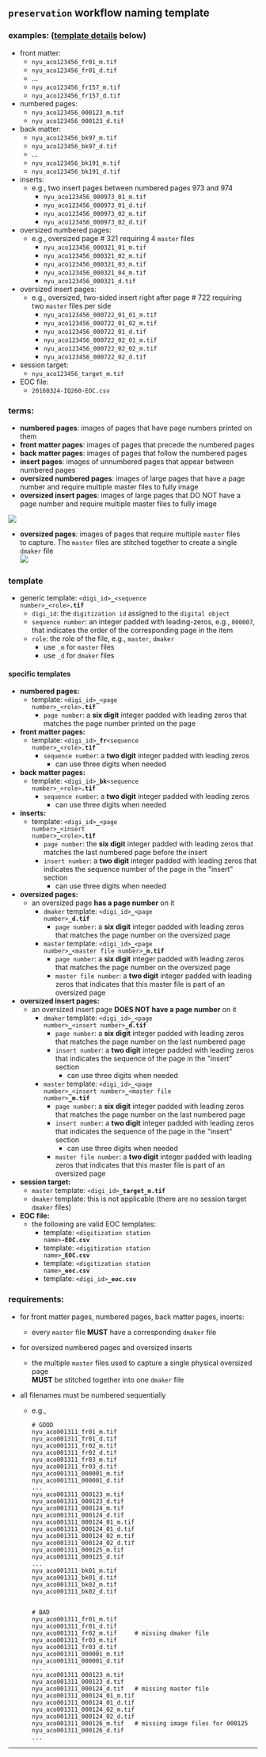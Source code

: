 ## `preservation` workflow naming template
### examples: ([template details](#template) below)
  * front matter:
    * `nyu_aco123456_fr01_m.tif`
    * `nyu_aco123456_fr01_d.tif`
    * ...
    * `nyu_aco123456_fr157_m.tif`
    * `nyu_aco123456_fr157_d.tif`
  * numbered pages:
    * `nyu_aco123456_000123_m.tif`
    * `nyu_aco123456_000123_d.tif`
  * back matter:
    * `nyu_aco123456_bk97_m.tif`
    * `nyu_aco123456_bk97_d.tif`
    * ...
    * `nyu_aco123456_bk191_m.tif`
    * `nyu_aco123456_bk191_d.tif`
  * inserts:
    * e.g., two insert pages between numbered pages 973 and 974
      * `nyu_aco123456_000973_01_m.tif`
      * `nyu_aco123456_000973_01_d.tif`
      * `nyu_aco123456_000973_02_m.tif`
      * `nyu_aco123456_000973_02_d.tif`
  * oversized numbered pages:
    * e.g., oversized page # 321 requiring 4 `master` files
      * `nyu_aco123456_000321_01_m.tif`
      * `nyu_aco123456_000321_02_m.tif`
      * `nyu_aco123456_000321_03_m.tif`
      * `nyu_aco123456_000321_04_m.tif`
      * `nyu_aco123456_000321_d.tif`
  * oversized insert pages:
    * e.g., oversized, two-sided insert right after page # 722 requiring  
    two `master` files per side
      * `nyu_aco123456_000722_01_01_m.tif`
      * `nyu_aco123456_000722_01_02_m.tif`
      * `nyu_aco123456_000722_01_d.tif`
      * `nyu_aco123456_000722_02_01_m.tif`
      * `nyu_aco123456_000722_02_02_m.tif`
      * `nyu_aco123456_000722_02_d.tif`
  * session target:
    * `nyu_aco123456_target_m.tif`
  * EOC file:
    * `20160324-IQ260-EOC.csv`

### terms:
  * **numbered pages**: images of pages that have page numbers printed on them
  * **front matter pages**: images of pages that precede the numbered pages
  * **back matter pages**: images of pages that follow the numbered pages
  * **insert pages**: images of unnumbered pages that appear between numbered pages
  * **oversized numbered pages**: images of large pages that have a page number and require multiple master files to fully image
  * **oversized insert pages**: images of large pages that DO NOT have a page number and require multiple master files to fully image
  
  ![](./insert-example.png)
  * **oversized pages**: images of pages that require multiple `master` files  
    to capture. The `master` files are stitched together to create a single `dmaker` file  
  ![](./oversized-example.png)

  ### template
  * generic template: <code>&lt;digi_id&gt;<b>\_</b>&lt;sequence number&gt;<b>\_</b>&lt;role&gt;<b>.tif</b></code>
    * `digi_id`: the `digitization id` assigned to the `digital object`
    * `sequence number`: an integer padded with leading-zeros, e.g., `000007`,  
    that indicates the order of the corresponding page in the item
    * `role`: the role of the file, e.g., `master`, `dmaker`
      * use `_m` for `master` files
      * use `_d` for `dmaker` files

#### specific templates
* **numbered pages:**
  * template: <code>&lt;digi_id&gt;<b>\_</b>&lt;page number&gt;<b>\_</b>&lt;role&gt;<b>.tif</b></code>
    * `page number`: a **six digit** integer padded with leading zeros that  
    matches the page number printed on the page
* **front matter pages:**
  * template: <code>&lt;digi_id&gt;<b>\_fr</b>&lt;sequence number&gt;<b>\_</b>&lt;role&gt;<b>.tif</b></code>
    * `sequence number`: a **two digit** integer padded with leading zeros
      * can use three digits when needed
* **back matter pages:**
  * template: <code>&lt;digi_id&gt;<b>\_bk</b>&lt;sequence number&gt;_&lt;role&gt;<b>.tif</b></code>
    * `sequence number`: a **two digit** integer padded with leading zeros
      * can use three digits when needed
* **inserts:**
  * template: <code>&lt;digi_id&gt;<b>\_</b>&lt;page number&gt;<b>\_</b>&lt;insert number&gt;<b>\_</b>&lt;role&gt;<b>.tif</b></code>
    * `page number`: the **six digit** integer padded with leading zeros that  
    matches the last numbered page before the insert
    * `insert number`: a **two digit** integer padded with leading zeros that indicates the sequence number of the page in the "insert" section
      * can use three digits when needed
* **oversized pages:**
  * an oversized page **has a page number** on it
    * `dmaker` template: <code>&lt;digi_id&gt;<b>\_</b>&lt;page number&gt;<b>_d.tif</b></code>
      * `page number`: a **six digit** integer padded with leading zeros that matches the page number on the oversized page
    * `master` template: <code>&lt;digi_id&gt;<b>\_</b>&lt;page number&gt;<b>\_</b>&lt;master file number&gt;<b>\_m.tif</b></code>
      * `page number`: a **six digit** integer padded with leading zeros that matches the page number on the oversized page
      * `master file number`: a **two digit** integer padded with leading zeros that indicates that this master file is part of an oversized page
* **oversized insert pages:**
  * an oversized insert page **DOES NOT have a page number** on it
    * `dmaker` template: <code>&lt;digi_id&gt;<b>\_</b>&lt;page number&gt;<b>\_</b>&lt;insert number&gt;<b>\_d.tif</b></code>
      * `page number`: a **six digit** integer padded with leading zeros that matches the page number on the last numbered page
      * `insert number`: a **two digit** integer padded with leading zeros that indicates the sequence of the page in the "insert" section
        * can use three digits when needed
    * `master` template: <code>&lt;digi_id&gt;<b>\_</b>&lt;page number&gt;<b>\_</b>&lt;insert number&gt;<b>\_</b>&lt;master file number&gt;<b>\_m.tif</b></code>
      * `page number`: a **six digit** integer padded with leading zeros that matches the page number on the last numbered page
      * `insert number`: a **two digit** integer padded with leading zeros that indicates the sequence of the page in the "insert" section
        * can use three digits when needed
      * `master file number`: a **two digit** integer padded with leading zeros that indicates that this master file is part of an oversized page
* **session target:**
  * `master` template: <code>&lt;digi_id&gt;<b>\_target_m.tif</b></code>
  * `dmaker` template: this is not applicable (there are no session target `dmaker` files)
* **EOC file:**
  * the following are valid EOC templates:
    * template: <code>&lt;digitization station name&gt;<b>\-EOC.csv</b></code>
    * template: <code>&lt;digitization station name&gt;<b>_EOC.csv</b></code>
    * template: <code>&lt;digitization station name&gt;<b>_eoc.csv</b></code>
    * template: <code>&lt;digi_id&gt;<b>_eoc.csv</b></code>

### requirements:
* for front matter pages, numbered pages, back matter pages, inserts:
  * every `master` file **MUST** have a corresponding `dmaker` file
* for oversized numbered pages and oversized inserts
  * the multiple `master` files used to capture a single physical oversized page  
    **MUST** be stitched together into one `dmaker` file

* all filenames must be numbered sequentially
    * e.g., 
      ```
      # GOOD
      nyu_aco001311_fr01_m.tif
      nyu_aco001311_fr01_d.tif
      nyu_aco001311_fr02_m.tif
      nyu_aco001311_fr02_d.tif
      nyu_aco001311_fr03_m.tif
      nyu_aco001311_fr03_d.tif
      nyu_aco001311_000001_m.tif
      nyu_aco001311_000001_d.tif
      ...
      nyu_aco001311_000123_m.tif
      nyu_aco001311_000123_d.tif
      nyu_aco001311_000124_m.tif
      nyu_aco001311_000124_d.tif
      nyu_aco001311_000124_01_m.tif
      nyu_aco001311_000124_01_d.tif
      nyu_aco001311_000124_02_m.tif
      nyu_aco001311_000124_02_d.tif
      nyu_aco001311_000125_m.tif
      nyu_aco001311_000125_d.tif
      ...
      nyu_aco001311_bk01_m.tif
      nyu_aco001311_bk01_d.tif
      nyu_aco001311_bk02_m.tif
      nyu_aco001311_bk02_d.tif
            

      # BAD 
      nyu_aco001311_fr01_m.tif
      nyu_aco001311_fr01_d.tif
      nyu_aco001311_fr02_m.tif     # missing dmaker file
      nyu_aco001311_fr03_m.tif
      nyu_aco001311_fr03_d.tif
      nyu_aco001311_000001_m.tif
      nyu_aco001311_000001_d.tif
      ...
      nyu_aco001311_000123_m.tif
      nyu_aco001311_000123_d.tif
      nyu_aco001311_000124_d.tif   # missing master file
      nyu_aco001311_000124_01_m.tif
      nyu_aco001311_000124_01_d.tif
      nyu_aco001311_000124_02_m.tif
      nyu_aco001311_000124_02_d.tif
      nyu_aco001311_000126_m.tif   # missing image files for 000125
      nyu_aco001311_000126_d.tif
      ...
      ```

---
